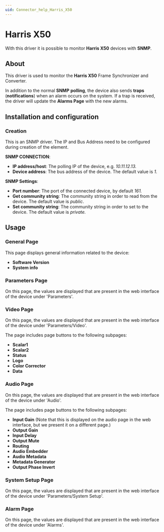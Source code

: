 ```yaml
---
uid: Connector_help_Harris_X50
---
```


# Harris X50

With this driver it is possible to monitor **Harris X50** devices with **SNMP**.

## About

This driver is used to monitor the **Harris X50** Frame Synchronizer and Converter.

In addition to the normal **SNMP** **polling**, the device also sends **traps** (**notifications**) when an alarm occurs on the system. If a trap is received, the driver will update the **Alarms Page** with the new alarms.

## Installation and configuration

### Creation

This is an SNMP driver. The IP and Bus Address need to be configured during creation of the element.

**SNMP CONNECTION**:

- **IP address/host**: The polling IP of the device, e.g. *10.11.12.13.*
- **Device address**: The bus address of the device. The default value is *1.*

**SNMP Settings**:

- **Port number**: The port of the connected device, by default *161.*
- **Get community string**: The community string in order to read from the device. The default value is *public*.
- **Set community string**: The community string in order to set to the device. The default value is *private.*

## Usage

### General Page

This page displays general information related to the device:

- **Software Version**
- **System info**

### Parameters Page

On this page, the values are displayed that are present in the web interface of the device under 'Parameters'.

### Video Page

On this page, the values are displayed that are present in the web interface of the device under 'Parameters/Video'.

The page includes page buttons to the following subpages:

- **Scalar1**
- **Scalar2**
- **Status**
- **Logo**
- **Color Corrector**
- **Data**

### Audio Page

On this page, the values are displayed that are present in the web interface of the device under 'Audio'.

The page includes page buttons to the following subpages:

- **Input Gain** (Note that this is displayed on the audio page in the web interface, but we present it on a different page.)
- **Output Gain**
- **Input Delay**
- **Output Mute**
- **Routing**
- **Audio Embedder**
- **Audio Metadata**
- **Metadata Generator**
- **Output Phase Invert**

### System Setup Page

On this page, the values are displayed that are present in the web interface of the device under 'Parameters/System Setup'.

### Alarm Page

On this page, the values are displayed that are present in the web interface of the device under 'Alarms'.
